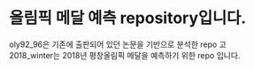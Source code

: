 # 올림픽 메달 예측 repository입니다.

oly92_96은 기존에 출판되어 있던 논문을 기반으로 분석한 repo 고 <br/>
2018_winter는 2018년 평창올림픽 메달을 예측하기 위한 repo 입니다.

